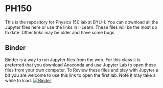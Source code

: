 # PH150
This is the repository for Physics 150 lab at BYU-I. You can download all the Jupyter files here or use the links in I-Learn. These files will be the most up to date. Other links may be older and have some bugs. 
## 

## Binder
Binder is a way to run Jupyter files from the web. For this class it is preferred that you download Anaconda and use Jupyter Lab to open these files from your own computer. To Review these files and play with Jupyter a bit you are welcome to use this link to open the first lab. Note it may take a while to load.
[![Binder](https://mybinder.org/badge_logo.svg)](https://mybinder.org/v2/gh/dtoliphant/PH150/master?filepath=PH150Lab1_Intro.ipynb)
